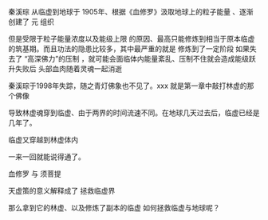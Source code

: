 秦溪琮 从临虚到地球于 1905年、根据《血修罗》汲取地球上的粒子能量 、逐渐创建了 元 组织

但是受限于粒子能量浓度以及能级上限 的原因、最高只能修炼到相当于原本临虚的筑基期。而且功法的隐患比较多，其中最严重的就是 修炼到了一定阶段 如果失去了 “高深佛力”的压制 ，就可能会面临体内能量紊乱、压制不住就会造成能级跃升失败后 头部血肉随着灵魂一起消逝



秦溪琮于1998年失踪，随之青灯佛象也不见了。xxx 就是第一章中敲打林虚的那个佛像

导致林虚魂穿到临虚、由于两界的时间流速不同。在地球几天过去后，临虚已经是几年了。

临虚又穿越到林虚体内 

一来一回就能说得通了。

血修罗 与 须菩提 

天虚策的意义解释成了 拯救临虚界

那么拿到它的林虚、以及修炼了副本的临虚 如何拯救临虚与地球呢？

